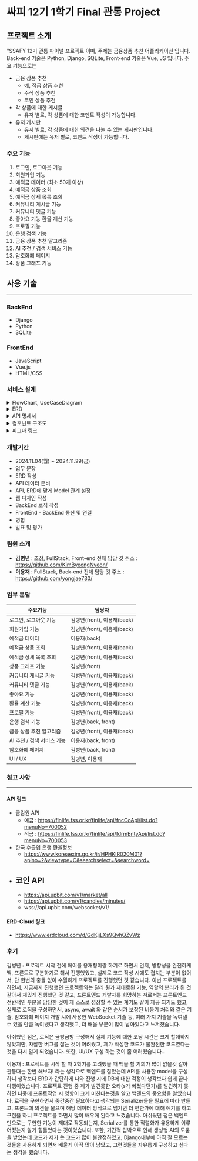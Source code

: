 # 싸피 12기 1학기 Final 관통 Project

## 프로젝트 소개

"SSAFY 12기 관통 파이널 프로젝트 이며, 주제는 금융상품 추천 어플리케이션 입니다. Back-end 기술은 Python, Django, SQLite, Front-end 기술은 Vue, JS 입니다.
주요 기능으로는

- 금융 상품 추천
  - 예, 적금 상품 추천
  - 주식 상품 추천
  - 코인 상품 추천
- 각 상품에 대한 게시글
  - 유저 별로, 각 상품에 대한 코멘트 작성이 가능합니다.
- 유저 게시판
  - 유저 별로, 각 상품에 대한 의견을 나눌 수 있는 게시판입니다.
  - 게시판에는 유저 별로, 코멘트 작성이 가능합니다.

### 주요 기능

1. 로그인, 로그아웃 기능
2. 회원가입 기능
3. 예적금 데이터 (최소 50개 이상)
4. 예적금 상품 조회
5. 예적금 상세 목록 조회
6. 커뮤니티 게시글 기능
7. 커뮤니티 댓글 기능
8. 좋아요 기능 환율 계산 기능
9. 프로필 기능
10. 은행 검색 기능
11. 금융 상품 추천 알고리즘
12. AI 추천 / 검색 서비스 기능
13. 암호화폐 페이지
14. 상품 그래프 기능

## 사용 기술

---

### BackEnd

- Django
- Python
- SQLite

### FrontEnd

- JavaScript
- Vue.js
- HTML/CSS

### 서비스 설계

<details>
<summary>FlowChart, UseCaseDiagram</summary>

![FlowChart](./images/flowChart.png)
![UseCase](./images/useCase.png)

</details>

<details>
<summary>ERD</summary>

![ERD](./images/ERD.png)

</details>

<details>
<summary>API 명세서</summary>

### Sign Up

`POST /accounts/signup/`

| Field     | Type    | Required | Description          |
| --------- | ------- | -------- | -------------------- |
| username  | string  | Yes      | 사용자 아이디        |
| email     | string  | Yes      | 이메일 주소          |
| password1 | string  | Yes      | 비밀번호             |
| password2 | string  | Yes      | 비밀번호 확인        |
| age       | integer | No       | 나이                 |
| capital   | integer | No       | 자본금               |
| nickname  | string  | No       | 닉네임 (최대 10자)   |
| sido      | string  | No       | 시/도 (최대 10자)    |
| sigungus  | string  | No       | 시/군/구 (최대 10자) |

### List Articles

`GET /articles/`

**Response:**
| Field | Type | Description |
|-------|------|-------------|
| id | integer | 게시글 ID |
| title | string | 제목 |
| content | string | 내용 |
| create_at | datetime | 작성일 |
| update_at | datetime | 수정일 |
| users | string | 작성자 |

### Create Article

`POST /articles/create/`

**Request Body:**
| Field | Type | Required | Description |
|-------|------|----------|-------------|
| title | string | Yes | 제목 |
| content | string | Yes | 내용 |

### Article Detail

`GET /articles/<article_pk>/`

**Response:**
| Field | Type | Description |
|-------|------|-------------|
| id | integer | 게시글 ID |
| title | string | 제목 |
| content | string | 내용 |
| users | integer | 작성자 ID |
| create_at | datetime | 작성일 |
| update_at | datetime | 수정일 |
| nickname | string | 작성자 닉네임 |
| comments | array | 댓글 목록 |
| comments_count | integer | 댓글 수 |

### List Products with Options

`GET /financials/financial-products-with-options/`

**Response:**
| Field | Type | Description |
|-------|------|-------------|
| id | integer | 상품 ID |
| options | array | 금융 상품 옵션 목록 |
| fin_product_cd | string | 상품 코드 |
| kor_co_nm | string | 금융사 이름 |
| fin_product_nm | string | 상품명 |

### Financial Comment

`POST /financials/financial-comment_create/<fin_product_pk>/`

**Request Body:**
| Field | Type | Required | Description |
|-------|------|----------|-------------|
| content | string | Yes | 댓글 내용 |

### Exchange Rate

`GET /financials/exchange-rate/`

**Response:**
| Field | Type | Description |
|-------|------|-------------|
| id | integer | 환율 정보 ID |
| cur_unit | string | 통화 단위 |
| cur_nm | string | 통화명 |
| deal_bas_r | string | 매매기준율 |
| bkpr | string | 장부가격 |

</details>

<details>
<summary>컴포넌트 구조도</summary>

```
src/
├── components/
│   ├── Layout/
│   │   ├── NavBar.vue              # 상단 네비게이션 바 컴포넌트
│   │   ├── Footer.vue              # 하단 푸터 컴포넌트
│   │   └── MiddleNav.vue           # 중앙 네비게이션 메뉴 컴포넌트
│   │
│   ├── Financial/
│   │   ├── MainProductList.vue     # 메인 페이지 상품 목록 컴포넌트
│   │   ├── FinProductTable.vue     # 금융 상품 테이블 컴포넌트
│   │   ├── SavingProductTable.vue  # 적금 상품 테이블 컴포넌트
│   │   ├── MainPageBank.vue        # 메인 페이지 은행 정보 컴포넌트
│   │   ├── ProductComments.vue     # 상품 댓글 컴포넌트
│   │   ├── ProductWithOptions.vue  # 상품 옵션 표시 컴포넌트
│   │   └── BankMap.vue            # 은행 지도 표시 컴포넌트
│   │
│   ├── Exchange/
│   │   ├── ExchangeCalculator.vue  # 환율 계산기 컴포넌트
│   │   ├── ExchangeDetail.vue      # 환율 상세 정보 컴포넌트
│   │   ├── ExchangeItem.vue        # 환율 아이템 컴포넌트
│   │   └── ExchangeList.vue        # 환율 목록 컴포넌트
│   │
│   ├── Recommend/
│   │   ├── RecommendDetailProduct.vue   # 추천 상품 상세 컴포넌트
│   │   ├── RecommendDeposit.vue         # 예금 상품 추천 컴포넌트
│   │   └── RecommendSaving.vue          # 적금 상품 추천 컴포넌트
│   │
│   ├── Community/
│   │   └── CommunityComment.vue    # 커뮤니티 댓글 컴포넌트
│   │
│   ├── Auth/
│   │   └── LoginModal.vue          # 로그인 모달 컴포넌트
│   │
│   ├── Carousel/
│   │   └── MainPageCarousel.vue    # 메인 페이지 캐러셀 컴포넌트
│   │
│   ├── Crypto/
│   │   └── CryptoCard.vue          # 암호화폐 카드 컴포넌트
│   │
│   └── Util/
│       ├── Calculator.vue          # 계산기 유틸리티 컴포넌트
│       └── ChatbotWidget.vue       # 챗봇 위젯 컴포넌트
│
└── views/
    ├── MainView.vue                # 메인 페이지 뷰
    ├── FinView.vue                 # 금융 상품 페이지 뷰
    ├── ProductDetailView.vue       # 상품 상세 페이지 뷰
    ├── ExchangeView.vue            # 환율 페이지 뷰
    ├── CryptoView.vue              # 암호화폐 페이지 뷰
    ├── CommunityView.vue           # 커뮤니티 목록 페이지 뷰
    ├── CommunityDetailView.vue     # 커뮤니티 상세 페이지 뷰
    ├── CreateArticleView.vue       # 게시글 작성 페이지 뷰
    ├── ProfileView.vue             # 프로필 페이지 뷰
    └── SignUpView.vue              # 회원가입 페이지 뷰
```

## 디렉토리 구조 설명

### components/

- **Layout/**: 페이지 레이아웃 관련 컴포넌트
- **Financial/**: 금융 상품 관련 컴포넌트
- **Exchange/**: 환율 관련 컴포넌트
- **Recommend/**: 상품 추천 관련 컴포넌트
- **Community/**: 커뮤니티 관련 컴포넌트
- **Auth/**: 인증 관련 컴포넌트
- **Carousel/**: 캐러셀 관련 컴포넌트
- **Crypto/**: 암호화폐 관련 컴포넌트
- **Util/**: 유틸리티 컴포넌트

### views/

- 각 페이지의 최상위 뷰 컴포넌트들
- 라우팅의 진입점이 되는 페이지 컴포넌트들

</details>

<details>
<summary>피그마 링크</summary>

- [CashFit 피그마 디자인](https://www.figma.com/design/X24paozkyo2SOSLZBrvUIY/SSAFY-Final-Prj?node-id=0-1&node-type=canvas&t=QPWFJynNVlfP8EYA-0)

</details>

### 개발기간

- 2024.11.04(월) ~ 2024.11.29(금)
- 업무 분장
- ERD 작성
- API 데이터 준비
- API, ERD에 맞게 Model 관계 설정
- 웹 디자인 작성
- BackEnd 로직 작성
- FrontEnd - BackEnd 통신 및 연결
- 병합
- 발표 및 평가

### 팀원 소개

- **김병년** : 조장, FullStack, Front-end 전체 담당 깃 주소 : https://github.com/KimByeongNyeon/
- **이용재** : FullStack, Back-end 전체 담당 깃 주소 : https://github.com/yongjae730/

### 업무 분담

| 주요기능                   | 담당자                      |
| -------------------------- | --------------------------- |
| 로그인, 로그아웃 기능      | 김병년(front), 이용재(back) |
| 회원가입 기능              | 김병년(front), 이용재(back) |
| 예적금 데이터              | 이용재(back)                |
| 예적금 상품 조회           | 김병년(front), 이용재(back) |
| 예적금 상세 목록 조회      | 김병년(front), 이용재(back) |
| 상품 그래프 기능           | 김병년(front)               |
| 커뮤니티 게시글 기능       | 김병년(front), 이용재(back) |
| 커뮤니티 댓글 기능         | 김병년(front), 이용재(back) |
| 좋아요 기능                | 김병년(front), 이용재(back) |
| 환율 계산 기능             | 김병년(front), 이용재(back) |
| 프로필 기능                | 김병년(front), 이용재(back) |
| 은행 검색 기능             | 김병년(back, front)         |
| 금융 상품 추천 알고리즘    | 김병년(front), 이용재(back) |
| AI 추천 / 검색 서비스 기능 | 이용재(back, front)         |
| 암호화폐 페이지            | 김병년(back, front)         |
| UI / UX                    | 김병년, 이용재              |

### 참고 사항

---

#### API 링크

- 금감원 API
  - 예금 : https://finlife.fss.or.kr/finlife/api/fncCoApi/list.do?menuNo=700052
  - 적금 : https://finlife.fss.or.kr/finlife/api/fdrmEntyApi/list.do?menuNo=700053
- 한국 수출입 은행 환율정보
  - https://www.koreaexim.go.kr/ir/HPHKIR020M01?apino=2&viewtype=C&searchselect=&searchword=
- ## 코인 API
  - https://api.upbit.com/v1/market/all
  - https://api.upbit.com/v1/candles/minutes/
  - wss://api.upbit.com/websocket/v1/

#### ERD-Cloud 링크

- https://www.erdcloud.com/d/GdKjjLXs9QvhQZvWz

### 후기

김병년 : 프로젝트 시작 전에 페어를 용재형이랑 하기로 하면서 먼저, 방향성을 완전하게 백, 프론트로 구분하기로 해서 진행했었고, 실제로 코드 작성 시에도 겹치는 부분이 없어서, 단 한번의 충돌 없이 수월하게 프로젝트를 진행했던 것 같습니다. 이번 프로젝트를 하면서, 지금까지 진행했던 프로젝트와는 달리 뭔가 제대로된 기능, 역할의 분리가 된 것 같아서 재밌게 진행했던 것 같고, 프론트엔드 개발자를 희망하는 저로서는 프론트엔드 전반적인 부분을 담당한 것이 제 스스로 성장할 수 있는 계기도 같이 제공 되기도 했고, 실제로 로직을 구성하면서, async, await 와 같은 순서가 보장된 비동기 처리와 같은 기술, 암호화폐 페이지 개발 시에 사용한 WebSocket 기술 등, 여러 가지 기술을 녹여낼 수 있을 만큼 녹여냈다고 생각했고, 더 배울 부분이 많이 남아있다고 느껴졌습니다.

아쉬웠던 점은, 로직은 금방금방 구성해서 실제 기능에 대한 코딩 시간은 크게 할애하지 않았지만, 자잘한 버그를 잡는 것이 어려웠고, 제가 작성한 코드가 불완전한 코드였다는 것을 다시 알게 되었습니다. 또한, UI/UX 구성 하는 것이 좀 어려웠습니다..

이용재 : 프로젝트를 시작 할 때 2학기를 고려했을 때 백을 할 기회가 많이 없을것 같아 관통때는 한번 해보자! 라는 생각으로 백엔드를 잡았는데 API를 사용한 model을 구성하니 생각보다 ERD가 간단하게 나와 진행 시에 DB에 대한 걱정이 생각보다 쉽게 끝나 다행이었습니다. 프로젝트 진행 중 제가 발견못한 오타(s가 빠졌다던가)를 발견하지 못하면 나중에 프론트작업 시 영향이 크게 미친다는것을 알고 백엔드의 중요함을 알았습니다. 로직을 구현하면서 중간중간 필요하다고 생각되는 Serializer들을 필요에 따라 만들고, 프론트에 의견을 물으며 해당 데이터 방식으로 넘기면 더 편한가에 대해 얘기를 하고 구현을 하니 프로젝트를 하면서 많이 배우게 된다고 느꼈습니다. 아쉬웠던 점은 백엔드만으로는 구현한 기능이 제대로 작동되는지, Serializer를 통한 직렬화가 유용하게 이루어졌는지 알기 힘들었다는 것이었습니다. 또한, 기간적 압박으로 인해 생성형 AI의 도움을 받았는데 코드가 제가 쓴 코드가 많이 불안정하였고, Django내부에 아직 잘 모르는것들을 사용하게 되면서 배울게 아직 많이 남았고, 그런것들을 자유롭게 구성하고 싶다는 생각을 했습니다.
